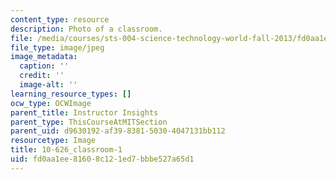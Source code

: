 ```yaml
---
content_type: resource
description: Photo of a classroom.
file: /media/courses/sts-004-science-technology-world-fall-2013/fd0aa1ee81608c121ed7bbbe527a65d1_10-626_classroom-1.jpg
file_type: image/jpeg
image_metadata:
  caption: ''
  credit: ''
  image-alt: ''
learning_resource_types: []
ocw_type: OCWImage
parent_title: Instructor Insights
parent_type: ThisCourseAtMITSection
parent_uid: d9630192-af39-8381-5030-4047131bb112
resourcetype: Image
title: 10-626_classroom-1
uid: fd0aa1ee-8160-8c12-1ed7-bbbe527a65d1
---
```

